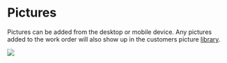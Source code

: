 # Pictures
Pictures can be added from the desktop or mobile device. Any pictures added to the work order will also show up in the customers picture [library](https://docs.wisesoftwareinc.com/enterprise/customers/pictures).

![](https://wiselibrary.blob.core.windows.net/docs/Windows/WorkOrderPictures.png)

